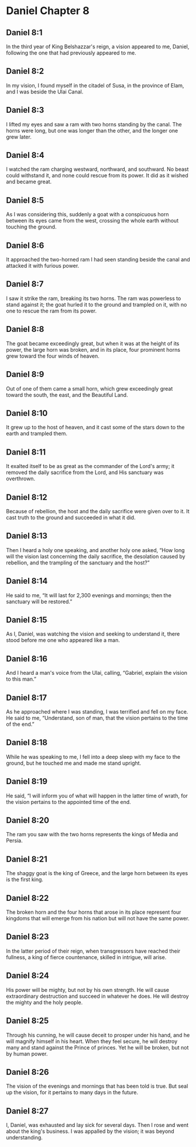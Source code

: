 # Daniel Chapter 8

## Daniel 8:1
In the third year of King Belshazzar's reign, a vision appeared to me, Daniel, following the one that had previously appeared to me.

## Daniel 8:2
In my vision, I found myself in the citadel of Susa, in the province of Elam, and I was beside the Ulai Canal.

## Daniel 8:3
I lifted my eyes and saw a ram with two horns standing by the canal. The horns were long, but one was longer than the other, and the longer one grew later.

## Daniel 8:4
I watched the ram charging westward, northward, and southward. No beast could withstand it, and none could rescue from its power. It did as it wished and became great.

## Daniel 8:5
As I was considering this, suddenly a goat with a conspicuous horn between its eyes came from the west, crossing the whole earth without touching the ground.

## Daniel 8:6
It approached the two-horned ram I had seen standing beside the canal and attacked it with furious power.

## Daniel 8:7
I saw it strike the ram, breaking its two horns. The ram was powerless to stand against it; the goat hurled it to the ground and trampled on it, with no one to rescue the ram from its power.

## Daniel 8:8
The goat became exceedingly great, but when it was at the height of its power, the large horn was broken, and in its place, four prominent horns grew toward the four winds of heaven.

## Daniel 8:9
Out of one of them came a small horn, which grew exceedingly great toward the south, the east, and the Beautiful Land.

## Daniel 8:10
It grew up to the host of heaven, and it cast some of the stars down to the earth and trampled them.

## Daniel 8:11
It exalted itself to be as great as the commander of the Lord's army; it removed the daily sacrifice from the Lord, and His sanctuary was overthrown.

## Daniel 8:12
Because of rebellion, the host and the daily sacrifice were given over to it. It cast truth to the ground and succeeded in what it did.

## Daniel 8:13
Then I heard a holy one speaking, and another holy one asked, “How long will the vision last concerning the daily sacrifice, the desolation caused by rebellion, and the trampling of the sanctuary and the host?”

## Daniel 8:14
He said to me, “It will last for 2,300 evenings and mornings; then the sanctuary will be restored.”

## Daniel 8:15
As I, Daniel, was watching the vision and seeking to understand it, there stood before me one who appeared like a man.

## Daniel 8:16
And I heard a man's voice from the Ulai, calling, “Gabriel, explain the vision to this man.”

## Daniel 8:17
As he approached where I was standing, I was terrified and fell on my face. He said to me, “Understand, son of man, that the vision pertains to the time of the end.”

## Daniel 8:18
While he was speaking to me, I fell into a deep sleep with my face to the ground, but he touched me and made me stand upright.

## Daniel 8:19
He said, “I will inform you of what will happen in the latter time of wrath, for the vision pertains to the appointed time of the end.

## Daniel 8:20
The ram you saw with the two horns represents the kings of Media and Persia.

## Daniel 8:21
The shaggy goat is the king of Greece, and the large horn between its eyes is the first king.

## Daniel 8:22
The broken horn and the four horns that arose in its place represent four kingdoms that will emerge from his nation but will not have the same power.

## Daniel 8:23
In the latter period of their reign, when transgressors have reached their fullness, a king of fierce countenance, skilled in intrigue, will arise.

## Daniel 8:24
His power will be mighty, but not by his own strength. He will cause extraordinary destruction and succeed in whatever he does. He will destroy the mighty and the holy people.

## Daniel 8:25
Through his cunning, he will cause deceit to prosper under his hand, and he will magnify himself in his heart. When they feel secure, he will destroy many and stand against the Prince of princes. Yet he will be broken, but not by human power.

## Daniel 8:26
The vision of the evenings and mornings that has been told is true. But seal up the vision, for it pertains to many days in the future.

## Daniel 8:27
I, Daniel, was exhausted and lay sick for several days. Then I rose and went about the king's business. I was appalled by the vision; it was beyond understanding.
